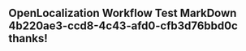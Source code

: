 <properties
ms.topic="hero-topic"
ms.test1="hero-topic"
ms.test2="test"/>

## OpenLocalization Workflow Test MarkDown 4b220ae3-ccd8-4c43-afd0-cfb3d76bbd0c thanks!
